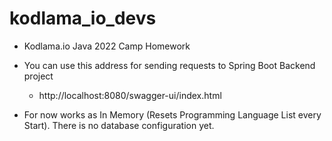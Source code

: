 # kodlama_io_devs

- Kodlama.io Java 2022 Camp Homework

- You can use this address for sending requests to Spring Boot Backend project
    - http://localhost:8080/swagger-ui/index.html

- For now works as In Memory (Resets Programming Language List every Start). There is no database configuration yet.